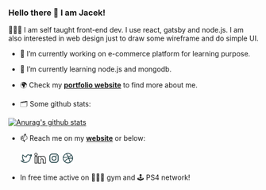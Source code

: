 ### Hello there 👋 I am Jacek!

👨🏻‍💻   I am self taught front-end dev. I use react, gatsby and node.js. I am also interested in web design just to draw some wireframe and do simple UI.

- 🔭   I’m currently working on e-commerce platform for learning purpose.

- 🌱   I’m currently learning node.js and mongodb.

- 🌍   Check my **[portfolio website](https://www.jacekwitucki.com)** to find more about me.

- 🗂   Some github stats:

[![Anurag's github stats](https://github-readme-stats.vercel.app/api?username=iamjacek)](https://github.com/anuraghazra/github-readme-stats)

- 📫   Reach me on my **[website](https://www.jacekwitucki.com)** or below:

    [<img src="https://github.com/iamjacek/iamjacek/blob/master/twitter.png" width="24">](https://twitter.com/JacekWitucki)
[<img src="https://github.com/iamjacek/iamjacek/blob/master/in.png" width="24">](https://www.jacekwitucki.com)
[<img src="https://github.com/iamjacek/iamjacek/blob/master/insta.png" width="24">](https://www.jacekwitucki.com)
[<img src="https://github.com/iamjacek/iamjacek/blob/master/dribbble.png" width="24">](https://dribbble.com/iamjacek)

- In free time active on 🏋🏻‍♂️ gym and 🕹 PS4 network!
